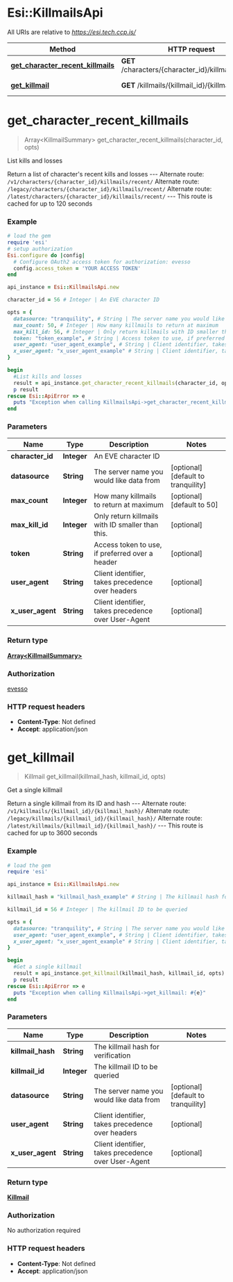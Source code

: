 # Esi::KillmailsApi

All URIs are relative to *https://esi.tech.ccp.is/*

Method | HTTP request | Description
------------- | ------------- | -------------
[**get_character_recent_killmails**](KillmailsApi.md#get_character_recent_killmails) | **GET** /characters/{character_id}/killmails/recent/ | List kills and losses
[**get_killmail**](KillmailsApi.md#get_killmail) | **GET** /killmails/{killmail_id}/{killmail_hash}/ | Get a single killmail


# **get_character_recent_killmails**
> Array&lt;KillmailSummary&gt; get_character_recent_killmails(character_id, opts)

List kills and losses

Return a list of character's recent kills and losses  ---  Alternate route: `/v1/characters/{character_id}/killmails/recent/`  Alternate route: `/legacy/characters/{character_id}/killmails/recent/`  Alternate route: `/latest/characters/{character_id}/killmails/recent/`   ---  This route is cached for up to 120 seconds

### Example
```ruby
# load the gem
require 'esi'
# setup authorization
Esi.configure do |config|
  # Configure OAuth2 access token for authorization: evesso
  config.access_token = 'YOUR ACCESS TOKEN'
end

api_instance = Esi::KillmailsApi.new

character_id = 56 # Integer | An EVE character ID

opts = { 
  datasource: "tranquility", # String | The server name you would like data from
  max_count: 50, # Integer | How many killmails to return at maximum
  max_kill_id: 56, # Integer | Only return killmails with ID smaller than this. 
  token: "token_example", # String | Access token to use, if preferred over a header
  user_agent: "user_agent_example", # String | Client identifier, takes precedence over headers
  x_user_agent: "x_user_agent_example" # String | Client identifier, takes precedence over User-Agent
}

begin
  #List kills and losses
  result = api_instance.get_character_recent_killmails(character_id, opts)
  p result
rescue Esi::ApiError => e
  puts "Exception when calling KillmailsApi->get_character_recent_killmails: #{e}"
end
```

### Parameters

Name | Type | Description  | Notes
------------- | ------------- | ------------- | -------------
 **character_id** | **Integer**| An EVE character ID | 
 **datasource** | **String**| The server name you would like data from | [optional] [default to tranquility]
 **max_count** | **Integer**| How many killmails to return at maximum | [optional] [default to 50]
 **max_kill_id** | **Integer**| Only return killmails with ID smaller than this.  | [optional] 
 **token** | **String**| Access token to use, if preferred over a header | [optional] 
 **user_agent** | **String**| Client identifier, takes precedence over headers | [optional] 
 **x_user_agent** | **String**| Client identifier, takes precedence over User-Agent | [optional] 

### Return type

[**Array&lt;KillmailSummary&gt;**](KillmailSummary.md)

### Authorization

[evesso](../../new/README.md#evesso)

### HTTP request headers

 - **Content-Type**: Not defined
 - **Accept**: application/json



# **get_killmail**
> Killmail get_killmail(killmail_hash, killmail_id, opts)

Get a single killmail

Return a single killmail from its ID and hash  ---  Alternate route: `/v1/killmails/{killmail_id}/{killmail_hash}/`  Alternate route: `/legacy/killmails/{killmail_id}/{killmail_hash}/`  Alternate route: `/latest/killmails/{killmail_id}/{killmail_hash}/`   ---  This route is cached for up to 3600 seconds

### Example
```ruby
# load the gem
require 'esi'

api_instance = Esi::KillmailsApi.new

killmail_hash = "killmail_hash_example" # String | The killmail hash for verification

killmail_id = 56 # Integer | The killmail ID to be queried

opts = { 
  datasource: "tranquility", # String | The server name you would like data from
  user_agent: "user_agent_example", # String | Client identifier, takes precedence over headers
  x_user_agent: "x_user_agent_example" # String | Client identifier, takes precedence over User-Agent
}

begin
  #Get a single killmail
  result = api_instance.get_killmail(killmail_hash, killmail_id, opts)
  p result
rescue Esi::ApiError => e
  puts "Exception when calling KillmailsApi->get_killmail: #{e}"
end
```

### Parameters

Name | Type | Description  | Notes
------------- | ------------- | ------------- | -------------
 **killmail_hash** | **String**| The killmail hash for verification | 
 **killmail_id** | **Integer**| The killmail ID to be queried | 
 **datasource** | **String**| The server name you would like data from | [optional] [default to tranquility]
 **user_agent** | **String**| Client identifier, takes precedence over headers | [optional] 
 **x_user_agent** | **String**| Client identifier, takes precedence over User-Agent | [optional] 

### Return type

[**Killmail**](Killmail.md)

### Authorization

No authorization required

### HTTP request headers

 - **Content-Type**: Not defined
 - **Accept**: application/json



